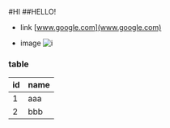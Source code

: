 #HI ##HELLO!
* link
[www.google.com](www.google.com)

* image
![i](http://finfra.com/f/f.png)

### table
|id | name |
|---|------|
|1  | aaa  |
|2  | bbb  |
